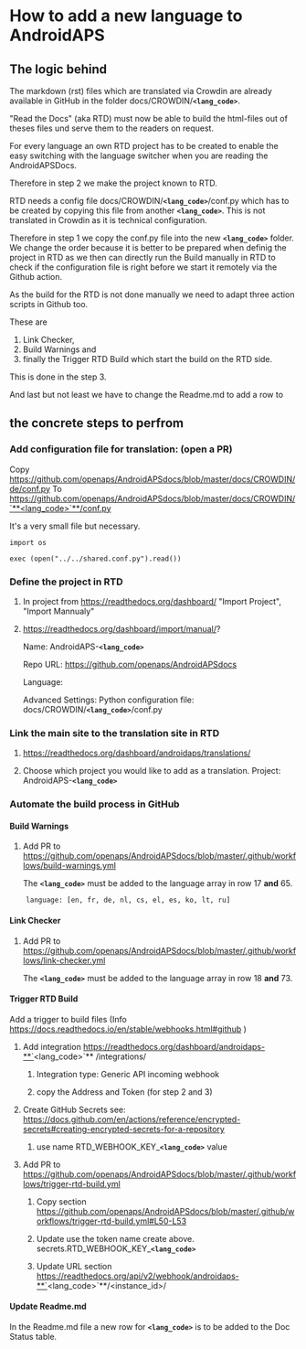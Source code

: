 # How to add a new language to AndroidAPS

## The logic behind

The markdown (rst) files which are translated via Crowdin are already available in GitHub in the folder docs/CROWDIN/**`<lang_code>`**.

"Read the Docs" (aka RTD) must now be able to build the html-files out of theses files und serve them to the readers on request.

For every language an own RTD project has to be created to enable the easy switching with the language switcher when you are reading the AndroidAPSDocs.

Therefore in step 2 we make the project known to RTD.

RTD needs a config file docs/CROWDIN/**`<lang_code>`**/conf.py which has to be created by copying this file from another **`<lang_code>`**. This is not translated in Crowdin as it is technical configuration.

Therefore in step 1 we copy the conf.py file into the new **`<lang_code>`** folder.
We change the order because it is better to be prepared when definig the project in RTD as we then can directly run the Build manually in RTD to check if the configuration file is right before we start it remotely via the Github action.

As the build for the RTD is not done manually we need to adapt three action scripts in Github too.

These are
1. Link Checker,
2. Build Warnings and 
3. finally the Trigger RTD Build which start the build on the RTD side.

This is done in the step 3.

And last but not least we have to change the Readme.md to add a row to 

## the concrete steps to perfrom

### Add configuration file for translation: (open a PR)
Copy https://github.com/openaps/AndroidAPSdocs/blob/master/docs/CROWDIN/de/conf.py
To https://github.com/openaps/AndroidAPSdocs/blob/master/docs/CROWDIN/`**<lang_code>`**/conf.py

It's a very small file but necessary.

```
import os

exec (open("../../shared.conf.py").read())
```

### Define the project in RTD

1. In project from https://readthedocs.org/dashboard/ "Import Project", "Import Mannualy"

2. https://readthedocs.org/dashboard/import/manual/?

    Name: AndroidAPS-**`<lang_code>`**

    Repo URL: https://github.com/openaps/AndroidAPSdocs 

    Language: <Lang>

    Advanced Settings: Python configuration file:  docs/CROWDIN/**`<lang_code>`**/conf.py

### Link the main site to the translation site in RTD

1. https://readthedocs.org/dashboard/androidaps/translations/

2. Choose which project you would like to add as a translation. Project: AndroidAPS-**`<lang_code>`**


### Automate the build process in GitHub

#### Build Warnings
1. Add PR to  https://github.com/openaps/AndroidAPSdocs/blob/master/.github/workflows/build-warnings.yml

    The **`<lang_code>`** must be added to the language array in row 17 **and** 65.

```
    language: [en, fr, de, nl, cs, el, es, ko, lt, ru]

```

#### Link Checker
1. Add PR to  https://github.com/openaps/AndroidAPSdocs/blob/master/.github/workflows/link-checker.yml

    The **`<lang_code>`** must be added to the language array in row 18 **and** 73.

#### Trigger RTD Build 
Add a trigger to build files  (Info https://docs.readthedocs.io/en/stable/webhooks.html#github )

1. Add integration https://readthedocs.org/dashboard/androidaps-**`<lang_code>`** /integrations/

    1. Integration type: Generic API incoming webhook

    2. copy the Address and  Token (for step 2 and 3)

2. Create GitHub Secrets see: https://docs.github.com/en/actions/reference/encrypted-secrets#creating-encrypted-secrets-for-a-repository

    1. use name RTD_WEBHOOK_KEY_**`<lang_code>`** value 

3. Add PR to  https://github.com/openaps/AndroidAPSdocs/blob/master/.github/workflows/trigger-rtd-build.yml

    1. Copy section https://github.com/openaps/AndroidAPSdocs/blob/master/.github/workflows/trigger-rtd-build.yml#L50-L53

    2. Update use the token name create above. secrets.RTD_WEBHOOK_KEY_**`<lang_code>`**

    3. Update URL section https://readthedocs.org/api/v2/webhook/androidaps-**`<lang_code>`**/<instance_id>/
    
#### Update Readme.md
In the Readme.md file a new row for  **`<lang_code>`** is to be added to the Doc Status table.
